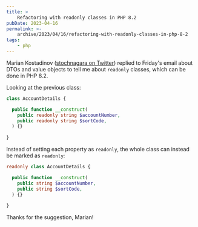 ```yaml
---
title: >
    Refactoring with readonly classes in PHP 8.2
pubDate: 2023-04-16
permalink: >-
    archive/2023/04/16/refactoring-with-readonly-classes-in-php-8-2
tags:
    - php
---
```


Marian Kostadinov ([stochnagara on Twitter](https://twitter.com/stochnagara)) replied to Friday's email about DTOs and value objects to tell me about `readonly` classes, which can be done in PHP 8.2.

Looking at the previous class:

```php
class AccountDetails {

  public function __construct(
    public readonly string $accountNumber,
    public readonly string $sortCode,
  ) {}
  
}
```

Instead of setting each property as `readonly`, the whole class can instead be marked as `readonly`:

```php
readonly class AccountDetails {

  public function __construct(
    public string $accountNumber,
    public string $sortCode,
  ) {}
  
}
```

Thanks for the suggestion, Marian!
